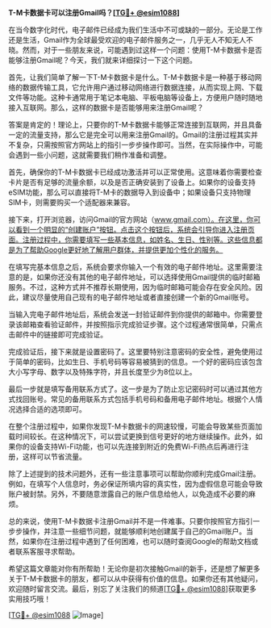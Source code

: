 **T-M卡数据卡可以注册Gmail吗？[[TG💪+ @esim1088](https://t.me/s/esim1088)]**

在当今数字化时代，电子邮件已经成为我们生活中不可或缺的一部分。无论是工作还是生活，Gmail作为全球最受欢迎的电子邮件服务之一，几乎无人不知无人不晓。然而，对于一些朋友来说，可能遇到过这样一个问题：使用T-M卡数据卡是否能够注册Gmail呢？今天，我们就来详细探讨一下这个问题。

首先，让我们简单了解一下T-M卡数据卡是什么。T-M卡数据卡是一种基于移动网络的数据传输工具，它允许用户通过移动网络进行数据连接，从而实现上网、下载文件等功能。这种卡通常用于笔记本电脑、平板电脑等设备上，方便用户随时随地接入互联网。那么，这样的数据卡是否能够用来注册Gmail呢？

答案是肯定的！理论上，只要你的T-M卡数据卡能够正常连接到互联网，并且具备一定的流量支持，那么它是完全可以用来注册Gmail的。Gmail的注册过程其实并不复杂，只需按照官方网站上的指引一步步操作即可。当然，在实际操作中，可能会遇到一些小问题，这就需要我们稍作准备和调整。

首先，确保你的T-M卡数据卡已经成功激活并可以正常使用。这意味着你需要检查卡片是否有足够的流量余额，以及是否正确安装到了设备上。如果你的设备支持eSIM功能，那么可以直接将T-M卡的数据导入到设备中；如果设备只支持物理SIM卡，则需要购买一个适配器来兼容。

接下来，打开浏览器，访问Gmail的官方网站（www.gmail.com）。在这里，你可以看到一个明显的“创建账户”按钮。点击这个按钮后，系统会引导你进入注册页面。注册过程中，你需要填写一些基本信息，如姓名、生日、性别等。这些信息都是为了帮助Google更好地了解用户群体，并提供更加个性化的服务。

在填写完基本信息之后，系统会要求你输入一个有效的电子邮件地址。这里需要注意的是，如果你还没有其他的电子邮件地址，可以选择使用Gmail提供的临时邮箱服务。不过，这种方式并不推荐长期使用，因为临时邮箱可能会存在安全风险。因此，建议尽量使用自己现有的电子邮件地址或者直接创建一个新的Gmail账号。

当输入完电子邮件地址后，系统会发送一封验证邮件到你提供的邮箱中。你需要登录该邮箱查看验证邮件，并按照指示完成验证步骤。这个过程通常很简单，只需点击邮件中的链接即可完成验证。

完成验证后，接下来就是设置密码了。这里要特别注意密码的安全性，避免使用过于简单的密码，比如生日、手机号码等容易被猜到的信息。一个好的密码应该包含大小写字母、数字以及特殊字符，并且长度至少为8位以上。

最后一步就是填写备用联系方式了。这一步是为了防止忘记密码时可以通过其他方式找回账号。常见的备用联系方式包括手机号码和备用电子邮件地址。根据个人情况选择合适的选项即可。

在整个注册过程中，如果你发现T-M卡数据卡的网速较慢，可能会导致某些页面加载时间较长。在这种情况下，可以尝试更换到信号更好的地方继续操作。此外，如果你的设备支持Wi-Fi功能，也可以先连接到附近的免费Wi-Fi热点后再进行注册，这样可以节省流量。

除了上述提到的技术问题外，还有一些注意事项可以帮助你顺利完成Gmail注册。例如，在填写个人信息时，务必保证所填内容的真实性，因为虚假信息可能会导致账户被封禁。另外，不要随意泄露自己的账户信息给他人，以免造成不必要的麻烦。

总的来说，使用T-M卡数据卡注册Gmail并不是一件难事。只要你按照官方指引一步步操作，并注意一些细节问题，就能够顺利地创建属于自己的Gmail账户。当然，如果你在注册过程中遇到了任何困难，也可以随时查阅Google的帮助文档或者联系客服寻求帮助。

希望这篇文章能对你有所帮助！无论你是初次接触Gmail的新手，还是想了解更多关于T-M卡数据卡的朋友，都可以从中获得有价值的信息。如果你还有其他疑问，欢迎随时留言交流。最后，别忘了关注我们的频道[[TG💪+ @esim1088](https://t.me/s/esim1088)]获取更多实用技巧哦！

[[TG💪+ @esim1088](https://t.me/s/esim1088) ![Image](https://i.postimg.cc/4NQfJmqS/Snipaste-2025-05-13-00-14-12.png)]
